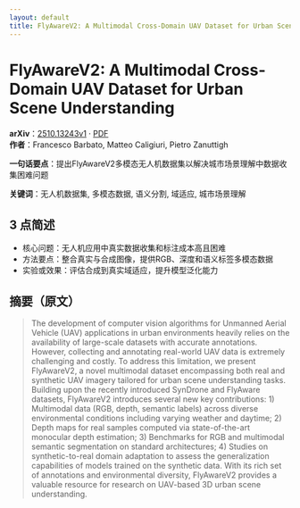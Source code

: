 ```yaml
---
layout: default
title: FlyAwareV2: A Multimodal Cross-Domain UAV Dataset for Urban Scene Understanding
---
```


# FlyAwareV2: A Multimodal Cross-Domain UAV Dataset for Urban Scene Understanding
**arXiv**：[2510.13243v1](https://arxiv.org/abs/2510.13243) · [PDF](https://arxiv.org/pdf/2510.13243.pdf)  
**作者**：Francesco Barbato, Matteo Caligiuri, Pietro Zanuttigh  

**一句话要点**：提出FlyAwareV2多模态无人机数据集以解决城市场景理解中数据收集困难问题

**关键词**：无人机数据集, 多模态数据, 语义分割, 域适应, 城市场景理解

## 3 点简述
- 核心问题：无人机应用中真实数据收集和标注成本高且困难
- 方法要点：整合真实与合成图像，提供RGB、深度和语义标签多模态数据
- 实验或效果：评估合成到真实域适应，提升模型泛化能力

## 摘要（原文）

> The development of computer vision algorithms for Unmanned Aerial Vehicle
> (UAV) applications in urban environments heavily relies on the availability of
> large-scale datasets with accurate annotations. However, collecting and
> annotating real-world UAV data is extremely challenging and costly. To address
> this limitation, we present FlyAwareV2, a novel multimodal dataset encompassing
> both real and synthetic UAV imagery tailored for urban scene understanding
> tasks. Building upon the recently introduced SynDrone and FlyAware datasets,
> FlyAwareV2 introduces several new key contributions: 1) Multimodal data (RGB,
> depth, semantic labels) across diverse environmental conditions including
> varying weather and daytime; 2) Depth maps for real samples computed via
> state-of-the-art monocular depth estimation; 3) Benchmarks for RGB and
> multimodal semantic segmentation on standard architectures; 4) Studies on
> synthetic-to-real domain adaptation to assess the generalization capabilities
> of models trained on the synthetic data. With its rich set of annotations and
> environmental diversity, FlyAwareV2 provides a valuable resource for research
> on UAV-based 3D urban scene understanding.

